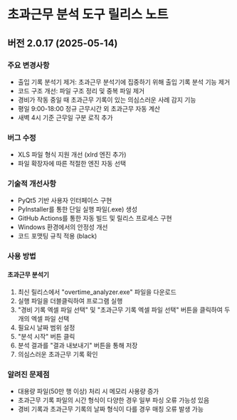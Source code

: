 # 초과근무 분석 도구 릴리스 노트

## 버전 2.0.17 (2025-05-14)

### 주요 변경사항

- 출입 기록 분석기 제거: 초과근무 분석기에 집중하기 위해 출입 기록 분석 기능 제거
- 코드 구조 개선: 파일 구조 정리 및 중복 파일 제거
- 경비가 작동 중일 때 초과근무 기록이 있는 의심스러운 사례 감지 기능
- 평일 9:00-18:00 정규 근무시간 외 초과근무 자동 계산
- 새벽 4시 기준 근무일 구분 로직 추가

### 버그 수정

- XLS 파일 형식 지원 개선 (xlrd 엔진 추가)
- 파일 확장자에 따른 적절한 엔진 자동 선택

### 기술적 개선사항

- PyQt5 기반 사용자 인터페이스 구현
- PyInstaller를 통한 단일 실행 파일(.exe) 생성
- GitHub Actions를 통한 자동 빌드 및 릴리스 프로세스 구현
- Windows 환경에서의 안정성 개선
- 코드 포맷팅 규칙 적용 (black)

### 사용 방법

#### 초과근무 분석기

1. 최신 릴리스에서 "overtime_analyzer.exe" 파일을 다운로드
2. 실행 파일을 더블클릭하여 프로그램 실행
3. "경비 기록 엑셀 파일 선택" 및 "초과근무 기록 엑셀 파일 선택" 버튼을 클릭하여 두 개의 엑셀 파일 선택
4. 필요시 날짜 범위 설정
5. "분석 시작" 버튼 클릭
6. 분석 결과를 "결과 내보내기" 버튼을 통해 저장
7. 의심스러운 초과근무 기록 확인

### 알려진 문제점

- 대용량 파일(50만 행 이상) 처리 시 메모리 사용량 증가
- 초과근무 기록 파일의 시간 형식이 다양한 경우 일부 파싱 오류 가능성 있음
- 경비 기록과 초과근무 기록의 날짜 형식이 다를 경우 매칭 오류 발생 가능
